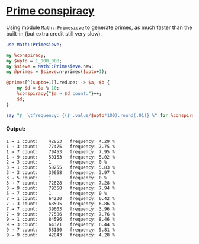 [1]: https://rosettacode.org/wiki/Prime_conspiracy

# [Prime conspiracy][1]





Using module `Math::Primesieve` to generate primes, as much faster than the built-in (but extra credit still very slow).

```perl
use Math::Primesieve;

my %conspiracy;
my $upto = 1_000_000;
my $sieve = Math::Primesieve.new;
my @primes = $sieve.n-primes($upto+1);

@primes[^($upto+1)].reduce: -> $a, $b {
    my $d = $b % 10;
    %conspiracy{"$a → $d count:"}++;
    $d;
}

say "$_ \tfrequency: {($_.value/$upto*100).round(.01)} %" for %conspiracy.sort;
```

#### Output:
```
1 → 1 count:    42853   frequency: 4.29 %
1 → 3 count:    77475   frequency: 7.75 %
1 → 7 count:    79453   frequency: 7.95 %
1 → 9 count:    50153   frequency: 5.02 %
2 → 3 count:    1       frequency: 0 %
3 → 1 count:    58255   frequency: 5.83 %
3 → 3 count:    39668   frequency: 3.97 %
3 → 5 count:    1       frequency: 0 %
3 → 7 count:    72828   frequency: 7.28 %
3 → 9 count:    79358   frequency: 7.94 %
5 → 7 count:    1       frequency: 0 %
7 → 1 count:    64230   frequency: 6.42 %
7 → 3 count:    68595   frequency: 6.86 %
7 → 7 count:    39603   frequency: 3.96 %
7 → 9 count:    77586   frequency: 7.76 %
9 → 1 count:    84596   frequency: 8.46 %
9 → 3 count:    64371   frequency: 6.44 %
9 → 7 count:    58130   frequency: 5.81 %
9 → 9 count:    42843   frequency: 4.28 %
```

